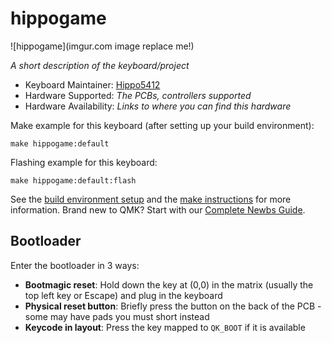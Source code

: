 # hippogame

![hippogame](imgur.com image replace me!)

*A short description of the keyboard/project*

* Keyboard Maintainer: [Hippo5412](https://github.com/Hippo5412)
* Hardware Supported: *The PCBs, controllers supported*
* Hardware Availability: *Links to where you can find this hardware*

Make example for this keyboard (after setting up your build environment):

    make hippogame:default

Flashing example for this keyboard:

    make hippogame:default:flash

See the [build environment setup](https://docs.qmk.fm/#/getting_started_build_tools) and the [make instructions](https://docs.qmk.fm/#/getting_started_make_guide) for more information. Brand new to QMK? Start with our [Complete Newbs Guide](https://docs.qmk.fm/#/newbs).

## Bootloader

Enter the bootloader in 3 ways:

* **Bootmagic reset**: Hold down the key at (0,0) in the matrix (usually the top left key or Escape) and plug in the keyboard
* **Physical reset button**: Briefly press the button on the back of the PCB - some may have pads you must short instead
* **Keycode in layout**: Press the key mapped to `QK_BOOT` if it is available
